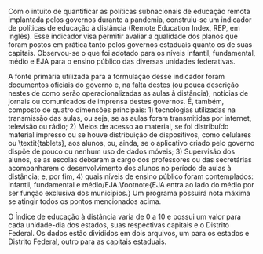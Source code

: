 Com o intuito de quantificar as políticas subnacionais de educação remota implantada pelos governos durante a pandemia, construiu-se um indicador de políticas de educação à distância (Remote Education Index, REP, em inglês). Esse indicador visa permitir avaliar a qualidade dos planos que foram postos em prática tanto pelos governos estaduais quanto os de suas capitais. Observou-se o que foi adotado para os níveis infantil, fundamental, médio e EJA para o ensino público das diversas unidades federativas.

A fonte primária utilizada para a formulação desse indicador foram documentos oficiais do governo e, na falta destes (ou pouca descrição nestes de como serão operacionalizadas as aulas à distância), notícias de jornais ou comunicados de imprensa destes governos. É, também, composto de quatro dimensões principais: 1) tecnologias utilizadas na transmissão das aulas, ou seja, se as aulas foram transmitidas por internet, televisão ou rádio; 2) Meios de acesso ao material, se foi distribuído material impresso ou se houve distribuição de dispositivos, como celulares ou \textit{tablets}, aos alunos, ou, ainda, se o aplicativo criado pelo governo dispõe de pouco ou nenhum uso de dados móveis; 3) Supervisão dos alunos, se as escolas deixaram a cargo dos professores ou das secretárias acompanharem o desenvolvimento dos alunos no período de aulas à distância; e, por fim, 4) quais níveis de ensino público foram contemplados: infantil, fundamental e médio/EJA.\footnote{EJA entra ao lado do médio por ser função exclusiva dos municípios.} Um programa possuirá nota máxima se atingir todos os pontos mencionados acima. 

O Índice de educação à distância varia de 0 a 10 e possui um valor para cada unidade-dia dos estados, suas respectivas capitais e o Distrito Federal. Os dados estão divididos em dois arquivos, um para os estados e Distrito Federal, outro para as capitais estaduais.
